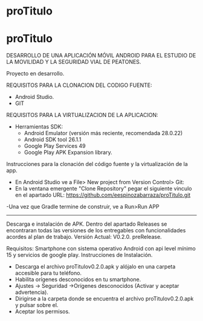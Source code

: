 # proTitulo

# proTitulo


DESARROLLO DE UNA APLICACIÓN MÓVIL ANDROID PARA EL ESTUDIO DE LA MOVILIDAD Y LA SEGURIDAD VIAL DE PEATONES.


Proyecto en desarrollo. 

REQUISITOS PARA LA CLONACION DEL CODIGO FUENTE:

- Android Studio.
- GIT

REQUISITOS PARA LA VIRTUALIZACION DE LA APLICACION:
- Herramientas SDK:
    - Android Emulator (versión más reciente, recomendada 28.0.22)
    - Android SDK tool 26.1.1
    - Google Play Services 49
    - Google Play APK Expansion library.
    
    
Instrucciones para la clonación del código fuente y la virtualización de la app.

  - En Android Studio ve a File> New project from Version Control> Git:
  - En la ventana emergente "Clone Repository" pegar el siguiente vinculo en el apartado URL:
  https://github.com/eespinozabarraza/proTitulo.git
  
  -Una vez que Gradle termine de construir, ve a Run>Run APP
  
  
  ______________________________________________________________________________________________________________________
  
  Descarga e instalación de APK.
  Dentro del apartado Releases se encontraran todas las versiones de los entregables con funcionalidades acordes al plan de trabajo.
  Versión Actual: V0.2.0. preRelease.
  
  Requisitos:
Smartphone con sistema operativo Android con api level mínimo 15 y servicios de google play.
Instrucciones de Instalación.

 - Descarga el archivo proTitulov0.2.0.apk y alójalo en una carpeta accesible para tu teléfono.
 - Habilita orígenes desconocidos en tu smartphone.
 - Ajustes -> Seguridad ->Orígenes desconocidos (Activar y aceptar advertencia).
 - Dirigirse a la carpeta donde se encuentra el archivo proTitulov0.2.0.apk y pulsar sobre el.
 - Aceptar los permisos.


